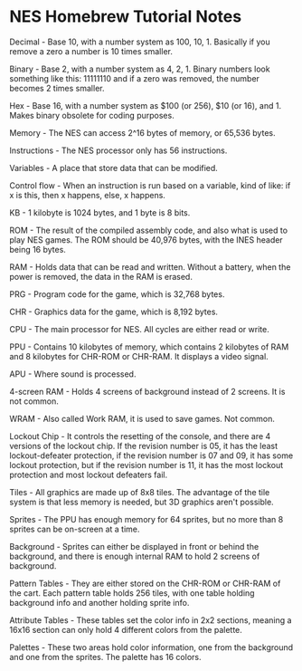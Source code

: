 # NES Homebrew Tutorial Notes

Decimal - Base 10, with a number system as 100, 10, 1. Basically if you remove a zero a number is 10 times smaller.

Binary - Base 2, with a number system as 4, 2, 1. Binary numbers look something like this: 11111110 and if a zero was removed, the number becomes 2 times smaller.

Hex - Base 16, with a number system as $100 (or 256), $10 (or 16), and 1. Makes binary obsolete for coding purposes.



Memory - The NES can access 2^16 bytes of memory, or 65,536 bytes.

Instructions - The NES processor only has 56 instructions.

Variables - A place that store data that can be modified.

Control flow - When an instruction is run based on a variable, kind of like: if x is this, then x happens, else, x happens. 



KB - 1 kilobyte is 1024 bytes, and 1 byte is 8 bits. 

ROM - The result of the compiled assembly code, and also what is used to play NES games. The ROM should be 40,976 bytes, with the INES header being 16 bytes. 

RAM - Holds data that can be read and written. Without a battery, when the power is removed, the data in the RAM is erased.

PRG - Program code for the game, which is 32,768 bytes.

CHR - Graphics data for the game, which is 8,192 bytes.

CPU - The main processor for NES. All cycles are either read or write. 

PPU - Contains 10 kilobytes of memory, which contains 2 kilobytes of RAM and 8 kilobytes for CHR-ROM or CHR-RAM. It displays a video signal.

APU - Where sound is processed.



4-screen RAM - Holds 4 screens of background instead of 2 screens. It is not common.

WRAM - Also called Work RAM, it is used to save games. Not common.

Lockout Chip - It controls the resetting of the console, and there are 4 versions of the lockout chip. If the revision number is 05, it has the least lockout-defeater protection, if the revision number is 07 and 09, it has some lockout protection, but if the revision number is 11, it has the most lockout protection and most lockout defeaters fail.



Tiles - All graphics are made up of 8x8 tiles. The advantage of the tile system is that less memory is needed, but 3D graphics aren't possible.

Sprites - The PPU has enough memory for 64 sprites, but no more than 8 sprites can be on-screen at a time.

Background - Sprites can either be displayed in front or behind the background, and there is enough internal RAM to hold 2 screens of background. 

Pattern Tables - They are either stored on the CHR-ROM or CHR-RAM of the cart. Each pattern table holds 256 tiles, with one table holding background info and another holding sprite info.

Attribute Tables - These tables set the color info in 2x2 sections, meaning a 16x16 section can only hold 4 different colors from the palette.

Palettes - These two areas hold color information, one from the background and one from the sprites. The palette has 16 colors.
